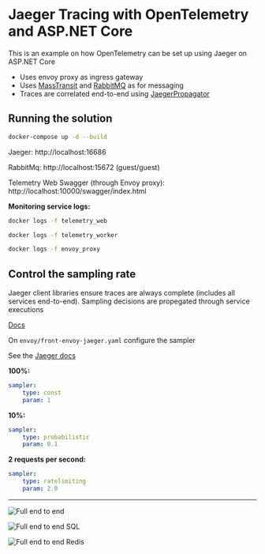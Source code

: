 # Jaeger Tracing with OpenTelemetry and ASP.NET Core

This is an example on how OpenTelemetry can be set up using Jaeger on ASP.NET Core

- Uses envoy proxy as ingress gateway
- Uses [MassTransit](https://masstransit-project.com/) and [RabbitMQ](https://www.rabbitmq.com/) as for messaging
- Traces are correlated end-to-end using [JaegerPropagator](https://github.com/open-telemetry/opentelemetry-dotnet/blob/main/src/OpenTelemetry.Extensions.Propagators/JaegerPropagator.cs)

## Running the solution

```sh
docker-compose up -d --build
```

Jaeger: http://localhost:16686

RabbitMq: http://localhost:15672 (guest/guest)

Telemetry Web Swagger (through Envoy proxy): http://localhost:10000/swagger/index.html

__Monitoring service logs:__

```sh
docker logs -f telemetry_web
```
```sh
docker logs -f telemetry_worker
```
```sh
docker logs -f envoy_proxy
```

## Control the sampling rate

Jaeger client libraries ensure traces are always complete (includes all services end-to-end). Sampling decisions are propegated through service executions

[Docs](https://www.jaegertracing.io/docs/1.37/sampling)

On `envoy/front-envoy-jaeger.yaml` configure the sampler

See the [Jaeger docs](https://www.jaegertracing.io/docs/1.37/sampling/#client-sampling-configuration)

__100%:__
```yaml
sampler:
    type: const
    param: 1
```

__10%:__
```yaml
sampler:
    type: probabilistic
    param: 0.1
```

__2 requests per second:__
```yaml
sampler:
    type: ratelimiting
    param: 2.0
```

----

![Full end to end](/images/Screenshot1.png)

![Full end to end SQL](/images/Screenshot2.png)

![Full end to end Redis](/images/Screenshot3.png)
